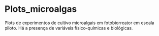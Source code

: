 # Plots_microalgas
Plots de experimentos de cultivo microalgais em fotobiorreator em escala piloto. Há a presença de variáveis físico-químicas e biológicas.
